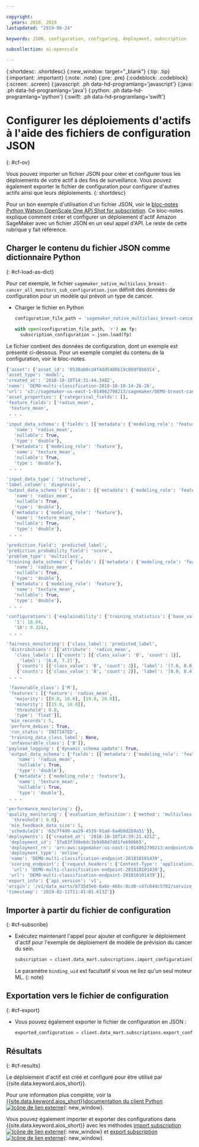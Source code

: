 ```yaml
---

copyright:
  years: 2018, 2019
lastupdated: "2019-06-24"

keywords: JSON, configuration, configuring, deployment, subscription

subcollection: ai-openscale

---
```


{:shortdesc: .shortdesc}
{:new_window: target="_blank"}
{:tip: .tip}
{:important: .important}
{:note: .note}
{:pre: .pre}
{:codeblock: .codeblock}
{:screen: .screen}
{:javascript: .ph data-hd-programlang='javascript'}
{:java: .ph data-hd-programlang='java'}
{:python: .ph data-hd-programlang='python'}
{:swift: .ph data-hd-programlang='swift'}

# Configurer les déploiements d'actifs à l'aide des fichiers de configuration JSON
{: #cf-ov}

Vous pouvez importer un fichier JSON pour créer et configurer tous les déploiements de votre actif à des fins de surveillance. Vous pouvez également exporter le fichier de configuration pour configurer d'autres actifs ainsi que leurs déploiements.
{: shortdesc}

Pour un bon exemple d'utilisation d'un fichier JSON, voir le [bloc-notes Python Watson OpenScale One API Shot for subscription](https://github.com/pmservice/ai-openscale-tutorials/blob/master/notebooks/Watson%20OpenScale%20One%20API%20Shot%20for%20subscription.ipynb). Ce bloc-notes explique comment créer et configurer un déploiement d'actif Amazon SageMaker avec un fichier JSON en un seul appel d'API. Le reste de cette rubrique y fait référence.

## Charger le contenu du fichier JSON comme dictionnaire Python
{: #cf-load-as-dict}

Pour cet exemple, le fichier `sagemaker_native_multiclass_breast-cancer_all_monitors_sub_configuration.json`
définit des données de configuration pour un modèle qui prévoit un type de cancer.

- Charger le fichier en Python

    ```python
    configuration_file_path = 'sagemaker_native_multiclass_breast-cancer_all_monitors_sub_configuration.json'

  with open(configuration_file_path, 'r') as fp:
      subscription_configuration = json.load(fp)
    ```

Le fichier contient des données de configuration, dont un exemple est présenté ci-dessous. Pour un exemple complet du contenu de la configuration, voir le bloc-notes.

  ```python
  {'asset': {'asset_id': '0530ab0cd4f4dd5486b19c08df8b6914',
  'asset_type': 'model',
  'created_at': '2018-10-10T14:31:44.348Z',
  'name': 'DEMO-multi-classification-2018-10-10-14-26-26',
  'url': 's3://sagemaker-us-east-1-014862798213/sagemaker/DEMO-breast-cancer-prediction/DEMO-multi-classification-2018-10-10-14-26-26/output/model.tar.gz'},
 'asset_properties': {'categorical_fields': [],
  'feature_fields': ['radius_mean',
   'texture_mean',
   . . .

  'input_data_schema': {'fields': [{'metadata': {'modeling_role': 'feature'},
     'name': 'radius_mean',
     'nullable': True,
     'type': 'double'},
    {'metadata': {'modeling_role': 'feature'},
     'name': 'texture_mean',
     'nullable': True,
     'type': 'double'},
   . . .

  'input_data_type': 'structured',
  'label_column': 'diagnosis',
  'output_data_schema': {'fields': [{'metadata': {'modeling_role': 'feature'},
     'name': 'radius_mean',
     'nullable': True,
     'type': 'double'},
    {'metadata': {'modeling_role': 'feature'},
     'name': 'texture_mean',
     'nullable': True,
     'type': 'double'},
   . . .

  'prediction_field': 'predicted_label',
  'prediction_probability_field': 'score',
  'problem_type': 'multiclass',
  'training_data_schema': {'fields': [{'metadata': {'modeling_role': 'feature'},
     'name': 'radius_mean',
     'nullable': True,
     'type': 'double'},
    {'metadata': {'modeling_role': 'feature'},
     'name': 'texture_mean',
     'nullable': True,
     'type': 'double'},
   . . .

 'configurations': {'explainability': {'training_statistics': {'base_values': {'0': 13.37,
     '1': 18.84,
     '10': 0.3242,
   . . .

  'fairness_monitoring': {'class_label': 'predicted_label',
   'distributions': [{'attribute': 'radius_mean',
     'class_labels': [{'counts': [{'class_value': 'B', 'count': 1}],
       'label': '[6.8, 7.2]'},
      {'counts': [{'class_value': 'B', 'count': 3}], 'label': '[7.6, 8.0]'},
      {'counts': [{'class_value': 'B', 'count': 2}], 'label': '[8.0, 8.4]'},
   . . .

   'favourable_class': ['M'],
   'features': [{'feature': 'radius_mean',
     'majority': [[0.0, 10.0], [19.0, 20.0]],
     'minority': [[15.0, 16.0]],
     'threshold': 0.8,
     'type': 'float'}],
   'min_records': 5,
   'perform_debias': True,
   'run_status': 'INITIATED',
   'training_data_class_label': None,
   'unfavourable_class': ['B']},
  'payload_logging': {'dynamic_schema_update': True,
   'output_data_schema': {'fields': [{'metadata': {'modeling_role': 'feature'},
      'name': 'radius_mean',
      'nullable': True,
      'type': 'double'},
     {'metadata': {'modeling_role': 'feature'},
      'name': 'texture_mean',
      'nullable': True,
      'type': 'double'},
   . . .

  'performance_monitoring': {},
  'quality_monitoring': {'evaluation_definition': {'method': 'multiclass',
    'threshold': 0.8},
   'min_feedback_data_size': 5,
   'scheduleId': '63c7f400-aa29-4539-91ad-8a4b9d2b9a51'}},
 'deployments': [{'created_at': '2018-10-10T14:39:21.421Z',
   'deployment_id': '37a83f399e6dc3b9d08d7d01fe690665',
   'deployment_rn': 'arn:aws:sagemaker:us-east-1:014862798213:endpoint/demo-multi-classification-endpoint-201810101439',
   'deployment_type': 'online',
   'name': 'DEMO-multi-classification-endpoint-201810101439',
   'scoring_endpoint': {'request_headers': {'Content-Type': 'application/json'},
    'url': 'DEMO-multi-classification-endpoint-201810101439'},
   'url': 'DEMO-multi-classification-endpoint-201810101439'}],
 'export_info': {'api_version': 'v1',
  'origin': '/v1/data_marts/b73545e6-0a6e-466c-8cd0-c47c044c5702/service_bindings/bf44cc7f-990d-4942-bfc6-cbcf71a1b78c/subscriptions/0530ab0cd4f4dd5486b19c08df8b6914',
  'timestamp': '2019-02-11T11:41:01.613Z'}}
  ```

## Importer à partir du fichier de configuration
{: #cf-subscribe}

- Exécutez maintenant l'appel pour ajouter et configurer le déploiement d'actif pour l'exemple de déploiement de modèle de prévision du cancer du sein.

    ```python
    subscription = client.data_mart.subscriptions.import_configuration(binding_uid=binding_uid, configuration_data=subscription_configuration)
    ```

  Le paramètre `binding_uid` est facultatif si vous ne liez qu'un seul moteur ML.
  {: note}

## Exportation vers le fichier de configuration
{: #cf-export}

- Vous pouvez également exporter le fichier de configuration en JSON :

    ```python
    exported_configuration = client.data_mart.subscriptions.export_configuration(binding_uid=binding_uid, subscription_uid=subscription.uid)
    ```

## Résultats
{: #cf-results}

Le déploiement d'actif est créé et configuré pour être utilisé par {{site.data.keyword.aios_short}}.

Pour une information plus complète, voir la
[{{site.data.keyword.aios_short}}documentation du client Python
![Icône de lien externe](../../icons/launch-glyph.svg "Icône de lien externe")](http://ai-openscale-python-client-dev.mybluemix.net/#subscriptions){: new_window}.

Vous pouvez également importer et exporter des configurations dans {{site.data.keyword.aios_short}}
avec les méthodes [import subscription
![Icône de lien externe](../../icons/launch-glyph.svg "Icône de lien externe")](https://{DomainName}/apidocs/ai-openscale#import-subscription){: new_window}
et [export subscription
![Icône de lien externe](../../icons/launch-glyph.svg "Icône de lien externe")](https://{DomainName}/apidocs/ai-openscale#export-subscription){: new_window}.
